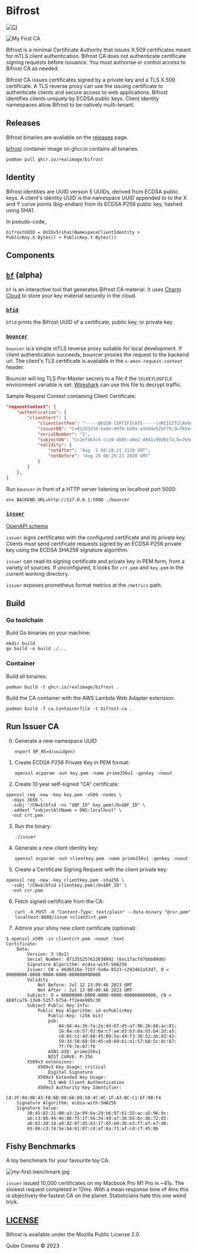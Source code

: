 # Bifrost

[![CI](https://github.com/RealImage/bifrost/actions/workflows/ci.yml/badge.svg)](https://github.com/RealImage/bifrost/actions/workflows/ci.yml)

![My First CA](docs/my-first-ca.jpg)

Bifrost is a minimal Certificate Authority that issues X.509 certificates meant for
mTLS client authentication. Bifrost CA does not authenticate certificate signing
requests before issuance. You must authorise or control access to Bifrost CA as needed.

Bifrost CA issues certificates signed by a private key and a TLS X.509 certificate.
A TLS reverse proxy can use the issuing certificate to authenticate clients and secure
access to web applications.
Bifrost identifies clients uniquely by ECDSA public keys.
Client identity namespaces allow Bifrost to be natively multi-tenant.

## Releases

Bifrost binaries are available on the [releases](https://github.com/RealImage/bifrost/releases)
page.

[bifrost](ghcr.io/realimage/bifrost) container image on ghcr.io contains all binaries.

```console
podman pull ghcr.io/realimage/bifrost
```

## Identity

Bifrost identities are UUID version 5 UUIDs, derived from ECDSA public keys.
A client's identity UUID is the namespace UUID appended to to the X and Y curve points
(big-endian) from its ECDSA P256 public key, hashed using SHA1.

In pseudo-code,

`bifrostUUID = UUIDv5(sha1(NamespaceClientIdentity + PublicKey.X.Bytes() + PublicKey.Y.Bytes())`

## Components

## [`bf`](cmd/bf) (alpha)

`bf` is an interactive tool that generates Bifrost CA material.
It uses [Charm Cloud](https://charm.sh/cloud/) to store your key material securely in the cloud.

### [`bfid`](cmd/bfid)

`bfid` prints the Bifrost UUID of a certificate, public key, or private key.

### [`bouncer`](cmd/bouncer)

`bouncer` is a simple mTLS reverse proxy suitable for local development.
If client authentication succeeds, bouncer proxies the request to the backend url.
The client's TLS certificate is available in the `x-amzn-request-context` header.

Bouncer will log TLS Pre-Master secrets to a file if the `SSLKEYLOGFILE`
environment variable is set. [Wireshark](https://www.wireshark.org)
can use this file to decrypt traffic.

Sample Request Context containing Client Certificate:

```json
"requestContext": {
    "authentication": {
        "clientCert": {
            "clientCertPem": "-----BEGIN CERTIFICATE-----\nMIIEZTCCAk0CAQEwDQ...",
            "issuerDN": "C=012d325d-6a4e-4076-b49a-a3e84e52bf79,O=765e4c02-b41a-4226-8522-2a52f4fbeebe",
            "serialNumber": "1",
            "subjectDN": "C=2ef463c4-cca9-4885-a8e2-d041c90d61fa,O=765e4c02-b41a-4226-8522-2a52f4fbeebe",
            "validity": {
                "notAfter": "Aug  5 00:28:21 2120 GMT",
                "notBefore": "Aug 29 00:28:21 2020 GMT"
            }
        }
    },
}
```

Run `bouncer` in front of a HTTP server listening on localhost port 5000:

```bash
env BACKEND_URL=http://127.0.0.1:5000 ./bouncer
```

### [`issuer`](cmd/issuer)

[OpenAPI schema](docs/issuer/openapi.yml)

`issuer` signs certificates with the configured certificate and its private key.
Clients must send certificate requests signed by an ECDSA P256 private key
using the ECDSA SHA256 signature algorithm.

`issuer` can read its signing certificate and private key in PEM form, from a variety
of sources.
If unconfigured, it looks for `crt.pem` and `key.pem` in the current working directory.

`issuer` exposes prometheus format metrics at the `/metrics` path.

## Build

### Go toolchain

Build Go binaries on your machine:

```console
mkdir build
go build -o build ./...
```

### Container

Build all binaries:

```console
podman build -t ghcr.io/realimage/bifrost .
```

Build the CA container with the AWS Lambda Web Adapter extension:

```console
podman build -f ca.Containerfile -t bifrost-ca .
```

## Run Issuer CA

0. Generate a new namespace UUID

    `export BF_NS=$(uuidgen)`

1. Create ECDSA P256 Private Key in PEM format:

    `openssl ecparam -out key.pem -name prime256v1 -genkey -noout`

2. Create 10 year self-signed "CA" certificate:

```console
openssl req -new -key key.pem -x509 -nodes \
  -days 3650 \
  -subj "/CN=$(bfid -ns "$BF_ID" key.pem)/O=$BF_ID" \
  -addext "subjectAltName = DNS:localhost" \
  -out crt.pem
```

3. Run the binary:

    `./issuer`

4. Generate a new client identity key:

    `openssl ecparam -out clientkey.pem -name prime256v1 -genkey -noout`

5. Create a Certificate Signing Request with the client private key:

```console
openssl req -new -key clientkey.pem -sha256 \
  -subj "/CN=$(bfid clientkey.pem)/O=$BF_ID" \
  -out csr.pem
```

6. Fetch signed certificate from the CA:

    `curl -X POST -H "Content-Type: text/plain" --data-binary "@csr.pem" localhost:8888/issue >clientcrt.pem`

7. Admire your shiny new client certificate (optional):

```console
$ openssl x509 -in clientcrt.pem -noout -text
Certificate:
    Data:
        Version: 3 (0x2)
        Serial Number: 871355257622038992 (0xc17acfd7bbb09d0)
        Signature Algorithm: ecdsa-with-SHA256
        Issuer: CN = 46d6516e-715f-5a8a-8523-c2924b2a53d7, O = 00000000-0000-0000-0000-000000000000
        Validity
            Not Before: Jul 12 23:09:46 2023 GMT
            Not After : Jul 13 00:09:46 2023 GMT
        Subject: O = 00000000-0000-0000-0000-000000000000, CN = 8b9fca79-13e0-5157-b754-ff2e4e985c30
        Subject Public Key Info:
            Public Key Algorithm: id-ecPublicKey
                Public-Key: (256 bit)
                pub:
                    04:84:4a:3b:fa:2e:dd:07:d5:a7:96:26:68:ac:81:
                    16:8a:cb:57:02:0a:c7:ae:d3:b3:da:b5:b4:2d:a5:
                    c8:65:c2:4d:88:45:00:5a:44:f3:30:52:ab:63:42:
                    59:3d:50:68:50:45:e0:60:61:e1:57:b8:5c:dc:87:
                    7f:f9:7e:07:f6
                ASN1 OID: prime256v1
                NIST CURVE: P-256
        X509v3 extensions:
            X509v3 Key Usage: critical
                Digital Signature
            X509v3 Extended Key Usage: 
                TLS Web Client Authentication
            X509v3 Authority Key Identifier: 
                CA:2F:94:0D:43:FB:6D:00:66:09:50:4C:8C:1F:A3:BC:C1:EF:98:F4
    Signature Algorithm: ecdsa-with-SHA256
    Signature Value:
        30:45:02:21:00:a3:2a:99:6e:29:b6:97:61:55:ac:a5:96:9c:
        ab:c3:86:44:4e:86:f5:1f:56:34:49:a7:36:b5:6c:db:72:65:
        a6:02:20:14:a9:d2:07:d5:63:17:d5:e0:3b:e3:f7:ef:e7:d0:
        65:86:c3:74:5e:b4:61:87:cd:af:6a:71:af:cd:cf:45:8b
```

## Fishy Benchmarks

A toy benchmark for your favourite toy CA.

![my-first-benchmark.jpg](docs/my-first-benchmark%20(ca).jpg)

`issuer` issued 10,000 certificates on my Macbook Pro M1 Pro in ~41s.
The slowest request completed in 12ms.
With a mean response time of 4ms this is objectively the fastest CA on the planet.
Statisticians hate this one weird trick.

## [LICENSE](LICENSE)

Bifrost is available under the Mozilla Public License 2.0.

Qube Cinema © 2023

